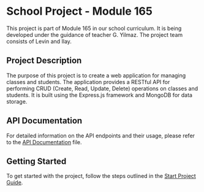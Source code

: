 # School Project - Module 165

This project is part of Module 165 in our school curriculum. It is being developed under the guidance of teacher G. Yilmaz. The project team consists of Levin and Ilay.

## Project Description

The purpose of this project is to create a web application for managing classes and students. The application provides a RESTful API for performing CRUD (Create, Read, Update, Delete) operations on classes and students. It is built using the Express.js framework and MongoDB for data storage.

## API Documentation

For detailed information on the API endpoints and their usage, please refer to the [API Documentation](api-documentation.md) file.

## Getting Started

To get started with the project, follow the steps outlined in the [Start Project Guide](start-project.md).